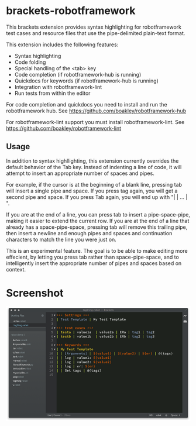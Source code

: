 brackets-robotframework
=======================

This brackets extension provides syntax highlighting for robotframework test cases
and resource files that use the pipe-delimited plain-text format.

This extension includes the following features:

- Syntax highlighting
- Code folding 
- Special handling of the \<tab\> key
- Code completion (if robotframework-hub is running)
- Quickdocs for keywords (if robotframework-hub is running)
- Integration with robotframework-lint
- Run tests from within the editor

For code completion and quickdocs you need to install and run 
the robotframework hub. See https://github.com/boakley/robotframework-hub

For robotframework-lint support you must install robotframework-lint.
See https://github.com/boakley/robotframework-lint

Usage
-----

In addition to syntax highllighting, this extension currently overrides the default
behavior of the Tab key. Instead of indenting a line of code, it will attempt to insert
an appropriate number of spaces and pipes. 

For example, if the cursor is at the beginning of a blank line, pressing tab will insert
a single pipe and space. If you press tag again, you will get a second pipe and space. If you 
press Tab again, you will end up with "| | ... | ". 

If you are at the end of a line, you can press tab to insert a pipe-space-pipe, making
it easier to extend the current row. If you are at the end of a line that already has
a space-pipe-space, pressing tab will remove this trailing pipe, then insert a newline
and enough pipes and spaces and continuation characters to match the line you were
just on. 

This is an experimental feature. The goal is to be able to make editing more effecient,
by letting you press tab rather than space-pipe-space, and to intelligently insert the
appropriate number of pipes and spaces based on context.

Screenshot
==========
![screenshot](https://raw.githubusercontent.com/boakley/brackets-robotframework/master/images/robot-mode.png)
